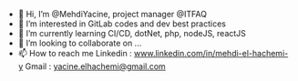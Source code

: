 - 👋 Hi, I’m @MehdiYacine, project manager @ITFAQ
- 👀 I’m interested in GitLab codes and dev best practices
- 🌱 I’m currently learning CI/CD, dotNet, php, nodeJS, reactJS
- 💞️ I’m looking to collaborate on ...
- 📫 How to reach me
  Linkedin : www.linkedin.com/in/mehdi-el-hachemi-y
  Gmail : yacine.elhachemi@gmail.com

<!---
MehdiYacine/MehdiYacine is a ✨ special ✨ repository because its `README.md` (this file) appears on your GitHub profile.
You can click the Preview link to take a look at your changes.
--->
